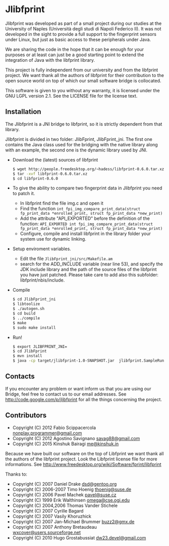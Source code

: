 Jlibfprint
=========

Jlibfprint was developed as part of a small project during our studies
at the University of Naples (Università degli studi di Napoli Federico II).
It was not developed in the sight to provide a full support to 
the fingerprint sensors under Linux, but just as basic access to these 
peripherals under Java.

We are sharing the code in the hope that it can be enough for your 
purposes or at least can just be a good starting point to extend 
the integration of Java with the libfprint library.

This project is fully independent from our university and from 
the libfprint project. We want thank all the authors of libfprint
for their contribution to the open source world on top of which
our small software bridge is collocated.

This software is given to you without any warranty, it is licensed
under the GNU LGPL version 2.1. See the LICENSE file for the license text.

Installation
------------

The Jlibfprint is a JNI bridge to libfprint, so it is strictly dependent
from that library.

Jlibfprint is divided in two folder: JlibFprint, JlibFprint_jni. 
The first one contains the Java class used for the bridging
with the native library along with an example, the second one is the dynamic library used by JNI.

-  Download the (latest) sources of libfprint
   ```bash
   $ wget http://people.freedesktop.org/~hadess/libfprint-0.6.0.tar.xz
   $ tar -xvf libfprint-0.6.0.tar.xz
   $ cd libfprint-0.6.0
   ```
   
-  To give the ability to compare two fingerprint data in Jlibfprint you need to patch it.
   
	- In libfprint find the file img.c and open it
	- Find the function 
		``` int fpi_img_compare_print_data(struct fp_print_data *enrolled_print, struct fp_print_data *new_print) ```
	- Add the attribute "API_EXPORTED" before the definition of the function:
		``` API_EXPORTED int fpi_img_compare_print_data(struct fp_print_data *enrolled_print, struct fp_print_data *new_print) ```
	- Configure, compile and install libfprint in the library folder your system use for dynamic linking.

- Setup enviroment variables.
	- Edit the file ```JlibFprint_jni/src/Makefile.am```
	- search for the ADD_INCLUDE variable (near line 53), and specify the JDK include library and the path of the source files of the libfprint you have just patched. Please take care to add also this subfolder: libfprint/nbis/include.

- Compile
	```bash
	$ cd JlibFprint_jni
	$ libtoolize
	$ ./autogen.sh
	$ cd build
	$ ../compile
	$ make
	$ sudo make install
	```

- Run!
	```bash
	$ export JLIBFPRINT_JNI=
	$ cd JlibFprint
	$ mvn install
	$ java -cp target/jlibfprint-1.0-SNAPSHOT.jar  jlibfprint.SampleRun
	```
	

Contacts
----------
If you encounter any problem or want inform us that you are using our Bridge,
feel free to contact us to our email addresses. 
See http://code.google.com/p/jlibfprint for all the things concerning the project.


Contributors
----------

- Copyright (C) 2012 Fabio Scippacercola <nonplay.programmer@gmail.com> 
- Copyright (C) 2012 Agostino Savignano <savag88@gmail.com>
- Copyright (C) 2015 Kinshuk Bairagi <me@kinshuk.in>

Because we have built our software on the top of Libfprint we want thank all the authors
of the libfprint project. Look the Libfprint license file for more informations.
See http://www.freedesktop.org/wiki/Software/fprint/libfprint

Thanks to:

- Copyright (C) 2007 Daniel Drake <dsd@gentoo.org>
- Copyright (C) 2006-2007 Timo Hoenig <thoenig@suse.de>
- Copyright (C) 2006 Pavel Machek <pavel@suse.cz>
- Copyright (C) 1999 Erik Walthinsen <omega@cse.ogi.edu>
- Copyright (C) 2004,2006 Thomas Vander Stichele <thomas at apestaart dot org>
- Copyright (C) 2007 Cyrille Bagard
- Copyright (C) 2007 Vasily Khoruzhick
- Copyright (C) 2007 Jan-Michael Brummer <buzz2@gmx.de>
- Copyright (C) 2007 Anthony Bretaudeau <wxcover@users.sourceforge.net>
- Copyright (C) 2010 Hugo Grostabussiat <dw23.devel@gmail.com>

